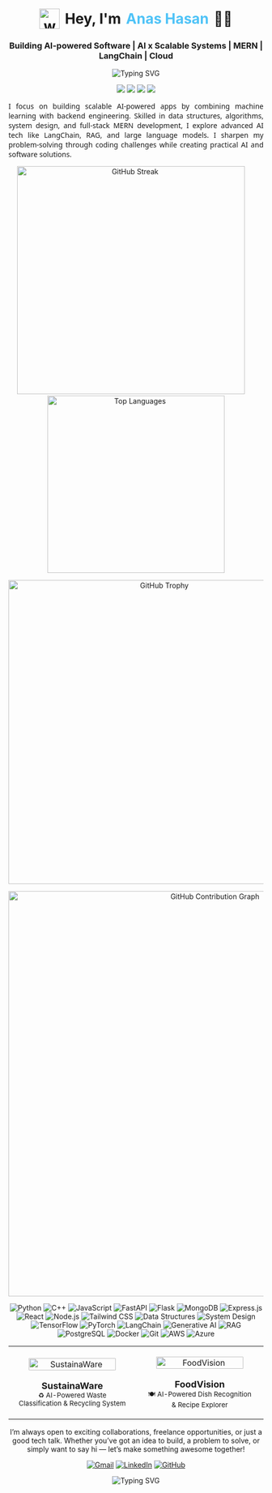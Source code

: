 <h1 align="center" style="display: flex; justify-content: center; align-items: center; gap: 10px; font-weight: bold;">
  <img src="https://media.giphy.com/media/hvRJCLFzcasrR4ia7z/giphy.gif" width="40px" alt="waving hand" />
  Hey, I'm <span style="color:#4FC3F7;">Anas Hasan</span>👨‍💻
</h1>

<h3 align="center">Building AI-powered Software | AI x Scalable Systems | MERN | LangChain | Cloud</h3>

<p align="center">
  <img src="https://readme-typing-svg.demolab.com?font=Fira+Code&size=20&duration=3000&pause=1000&color=8F6E66&center=true&vCenter=true&width=700&lines=Machine+Learning+%7C+LangChain+%7C+LLMs+%7C+Backend+Engineering;Generative+AI+%7C+RAG+%7C+MERN+Stack+%7C+Azure+DS+Certified;Building+Smart%2C+Scalable+%26+AI-Driven+Applications" alt="Typing SVG" />
</p>

<p align="center">
  <a href="https://www.linkedin.com/in/anas-hasan-a5546524b/"><img src="https://img.shields.io/badge/LinkedIn-0077B5.svg?&style=for-the-badge&logo=linkedin&logoColor=white&style="border-radius: 50%" /></a>
  <a href="https://leetcode.com/u/AnasHasan786/"><img src="https://img.shields.io/badge/LeetCode-FFA116?style=for-the-badge&logo=leetcode&logoColor=black&style="border-radius: 50%" /></a>
  <a href="mailto:anas.hassan9417@gmail.com"><img src="https://img.shields.io/badge/Email-D14836?style=for-the-badge&logo=gmail&logoColor=white&style="border-radius: 50%" /></a>
  <a href="https://medium.com/@anas.hassan9417"><img src="https://img.shields.io/badge/Medium-12100E?style=for-the-badge&logo=medium&logoColor=white&style="border-radius: 50%" /></a>
</p>

<p align="justify" style="font-size:14px; font-family: 'Segoe UI', Tahoma, Geneva, Verdana, sans-serif;">
  I focus on building scalable AI-powered apps by combining machine learning with backend engineering. Skilled in data structures, algorithms, system design, and full-stack MERN development, I explore advanced AI   tech like LangChain, RAG, and large language models. I sharpen my problem-solving through coding challenges while creating practical AI and software solutions.
</p>

<!-- GitHub Stats and Streaks -->
<p align="center">
  <img src="https://github-readme-streak-stats.herokuapp.com/?user=AnasHasan786&theme=dark&hide_border=true" alt="GitHub Streak" width="450" />
  &nbsp;&nbsp;&nbsp;&nbsp;
  <img src="https://github-readme-stats.vercel.app/api/top-langs/?username=AnasHasan786&layout=compact&theme=dark&hide_border=true&langs_count=6" alt="Top Languages" width="350" />
</p>

<!-- Trophy Case -->
<p align="center">
  <img src="https://github-profile-trophy.vercel.app/?username=AnasHasan786&theme=darkhub&no-bg=true&no-frame=true&margin-w=15" alt="GitHub Trophy" width="600" />
</p>

<!-- Contribution Graph -->
<p align="center">
  <img src="https://github-readme-activity-graph.vercel.app/graph?username=AnasHasan786&theme=github&hide_border=true" alt="GitHub Contribution Graph" width="800" />
</p>

<p align="center">
  <img src="https://img.shields.io/badge/Python-3776AB?style=for-the-badge&logo=python&logoColor=white" alt="Python"/>
  <img src="https://img.shields.io/badge/C++-00599C?style=for-the-badge&logo=c%2B%2B&logoColor=white" alt="C++"/>
  <img src="https://img.shields.io/badge/JavaScript-F7DF1E?style=for-the-badge&logo=javascript&logoColor=black" alt="JavaScript"/>
  <img src="https://img.shields.io/badge/FastAPI-009688?style=for-the-badge&logo=fastapi&logoColor=white" alt="FastAPI"/>
  <img src="https://img.shields.io/badge/Flask-000000?style=for-the-badge&logo=flask&logoColor=white" alt="Flask"/>
  <img src="https://img.shields.io/badge/MongoDB-47A248?style=for-the-badge&logo=mongodb&logoColor=white" alt="MongoDB"/>
  <img src="https://img.shields.io/badge/Express.js-000000?style=for-the-badge&logo=express&logoColor=white" alt="Express.js" /> 
  <img src="https://img.shields.io/badge/React-61DAFB?style=for-the-badge&logo=react&logoColor=black" alt="React"/>
  <img src="https://img.shields.io/badge/Node.js-339933?style=for-the-badge&logo=node.js&logoColor=white" alt="Node.js" /> 
  <img src="https://img.shields.io/badge/Tailwind_CSS-38B2AC?style=for-the-badge&logo=tailwind-css&logoColor=white" alt="Tailwind CSS"/>
  <img src="https://img.shields.io/badge/Data%20Structures-00599C?style=for-the-badge&logo=cplusplus&logoColor=white" alt="Data Structures" /> 
  <img src="https://img.shields.io/badge/System%20Design-008080?style=for-the-badge&logo=databricks&logoColor=white" alt="System Design" />
  <img src="https://img.shields.io/badge/TensorFlow-FF6F00?style=for-the-badge&logo=tensorflow&logoColor=white" alt="TensorFlow"/>
  <img src="https://img.shields.io/badge/PyTorch-EE4C2C?style=for-the-badge&logo=pytorch&logoColor=white" alt="PyTorch"/>
  <img src="https://img.shields.io/badge/LangChain-000000?style=for-the-badge&logo=langchain&logoColor=white" alt="LangChain"/>
  <img src="https://img.shields.io/badge/Generative%20AI-FF6F00?style=for-the-badge&logo=openai&logoColor=white" alt="Generative AI" /> 
  <img src="https://img.shields.io/badge/RAG%20(Retrieval--Augmented%20Generation)-4B0082?style=for-the-badge&logo=googlescholar&logoColor=white" alt="RAG" /> 
  <img src="https://img.shields.io/badge/PostgreSQL-336791?style=for-the-badge&logo=postgresql&logoColor=white" alt="PostgreSQL"/>
  <img src="https://img.shields.io/badge/Docker-2496ED?style=for-the-badge&logo=docker&logoColor=white" alt="Docker"/>
  <img src="https://img.shields.io/badge/Git-F05032?style=for-the-badge&logo=git&logoColor=white" alt="Git"/>
  <img src="https://img.shields.io/badge/AWS-232F3E?style=for-the-badge&logo=amazon-aws&logoColor=white" alt="AWS"/>
  <img src="https://img.shields.io/badge/Azure-0078D4?style=for-the-badge&logo=microsoft-azure&logoColor=white" alt="Azure"/>
</p>

<table>
  <tr>
    <td align="center" width="50%" style="padding: 20px;">
      <a href="https://github.com/AnasHasan786/SustainaWare--AI-Powered-Waste-Classification-and-Recycling-System" target="_blank">
        <img src="https://github.com/user-attachments/assets/90bbd85b-571c-4cdf-bc2b-34ae3a8c0c25" width="90%" alt="SustainaWare" style="border-radius: 12px;" />
      </a>
      <br><br>
      <b style="font-size: 18px;">SustainaWare</b>
      <br>
      <sub>♻️ AI-Powered Waste Classification & Recycling System</sub>
    </td>
    <td align="center" width="50%" style="padding: 20px;">
      <a href="https://github.com/AnasHasan786/FoodVision" target="_blank">
        <img src="https://github.com/user-attachments/assets/e533a04d-222d-4fca-8d86-719155c41073" width="90%" alt="FoodVision" style="border-radius: 12px;" />
      </a>
      <br><br>
      <b style="font-size: 18px;">FoodVision</b>
      <br>
      <sub>🍽️ AI-Powered Dish Recognition & Recipe Explorer</sub>
    </td>
  </tr>
</table>

<p align="center">
  I’m always open to exciting collaborations, freelance opportunities, or just a good tech talk. Whether you’ve got an idea to build, a problem to solve, or simply want to say hi — let’s make something awesome together!
</p>

<p align="center">
  <a href="mailto:anas.hassan9417@gmail.com"><img src="https://img.shields.io/badge/Gmail-D14836?style=for-the-badge&logo=gmail&logoColor=white&style="border-radius: 50%" alt="Gmail" /></a>
  <a href="https://www.linkedin.com/in/anas-hasan-a5546524b/"><img src="https://img.shields.io/badge/LinkedIn-0077B5.svg?&style=for-the-badge&logo=linkedin&logoColor=white&style="border-radius: 50%" alt="LinkedIn"/></a>
  <a href="https://github.com/AnasHasan786" target="_blank">
    <img src="https://img.shields.io/badge/GitHub-181717?style=for-the-badge&logo=github&logoColor=white&style="border-radius: 50%" alt="GitHub" />
  </a>
</p>

<p align="center">
  <img src="https://readme-typing-svg.herokuapp.com?font=Fira+Code&size=20&duration=3000&pause=1000&color=8F6E66&center=true&vCenter=true&width=700&lines=🚀+Let%E2%80%99s+Build+Something+Awesome+Together!" alt="Typing SVG">
</p>
